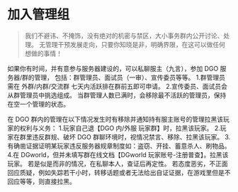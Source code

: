 <!-- other/joinManagement -->

# 加入管理组

> 我们不避讳、不掩饰，没有绝对的机密与禁区，大小事务群内公开讨论、处理。
> 无管理干预发展走向，只要你知晓是非，明确界限，在这可以做任何想做的事情！

如果你有时间，并有意参与服务器建设的，可以私聊服主（九言），参加 DGO 服务器/群的管理，
包括：群管理员、面试员（一审）、宣传委员等等。 1.群管理员需在 外群/内群/交流群 七天内活跃排在群前五即可申请。 2.宣传委员、面试员会从群管理员中挑选组成。
当群管理人数已满时，会移除最不活跃的管理员，保持在空一个管理的状态。

在 DGO 群内的管理在以下情况发生时有移除并通知持有服主账号的管理拉黑该玩家的权利与义务： 1.玩家自己退【DGO 内/外服 玩家群】时，拉黑该玩家。 2.玩家在群里违反群规、破坏 DGO 群聊环境时，视情况禁言、移除、拉黑该玩家。 3.有确凿证据证明某玩家违反服务器规章制度如：盗窃、开挂、蓄意杀人、刷物品。 4.在 DGworld，但并未填写群在线文档【DGworld 玩家账号-注册普查】。拉黑该玩家。
若是似是而非的情况，在私聊本人，查证后再定性。
若态度恶劣，不正面回应质疑，例如失踪若干小时，转移话题或者无法给出自证证据，在游戏里但是不回应等等，则直接拉黑。
